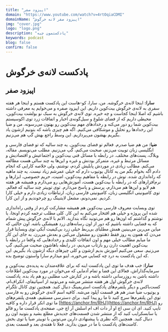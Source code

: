 ```yaml
---
title: "اپیزود صفر"
domain: "https://www.youtube.com/watch?v=4rtOqiaCDMI"
domainName: "اپیزود صفر لانه خرگوش"
img: "cover.jpg"
logo: "logo.png"
description: "پادکستمون چیه"
keywords: podcast
blog: false
confirm: false
---
```


# پادکست لانه‌ی خرگوش

## اپیزود صفر

**سارا:** اینجا لانه‌ی خرگوشه. من، سارا، کو-هاست این پادکست هستم و اینجا هر هفته سفری به لانه‌ی خرگوش بیت‌کوین داریم. این اپیزود صفره و می‌خوایم یه معرفی داشته باشیم که اصلا اینجا کجاست و چه خبره. توی لانه‌ی خرگوش به سبک نو‌ بولشت بیت‌کوین، محیطی داریم که از فضای شلوغ و سیل‌گونه‌ی اخبار و اتفاقات زرد توی اکوسیستم بیت‌کوین شما رو دور می‌کنه و رخداد‌های مهم بیت‌کوین رو بهتون می‌رسونه. من و ضیا این رخدادها رو تحلیل و موشکافی می‌کنیم. اگه هم چیزی باشه که بتونیم ازشون یاد بگیریم بهشون می‌پردازیم. این وسط راجع بهش گپ هم می‌زنیم.

**ضیا:** من هم ضیا صدرم. فعالم تو فضای بیت‌کوین. یه چند سالیه که تو فضای فارسی و انگلیسی زبان توییت می‌زنم، صحبت می‌کنم، گپ می‌زنیم. مطلب می‌نویسم. مقاله، وبلاگ، پست‌های مختلف. در رابطه با مسائل فنی بیت‌کوین و اجتماعیش و اقتصادیش و مسائل مرتبط و غیره، متمرکز بودنش و غیره و این‌ها یه چند سالی هست مطالعه می‌کنم. مطالب زیادی در موردش پابلیش کردم، نوشتم، ولی خلاصه کارایی که انجام دادم اگه بخوام بگم من یه کانال یوتیوب دارم که خیلی عمرشم زیاد نیست. یه چند ماهیه که راه‌اندازی شده. توش در رابطه با مفاهیم بیت‌کوین، امنیت، حریم خصوصی، ابزار‌ها و نرم‌افزار‌های که در رابطه با بیت‌کوین هست، آموزش‌هایی رو می‌ذارم و همیشه هر هفته هم لایو و این‌ها هم می‌ذارم، پرسش و پاسخ می‌ذارم. توی توییتر چند سالیه که فعالم. توی کامیونیتی انگلیسی زبان، کامیونیتی فارسی زبان، ارتباطات زیادی دارم و خیلی کارا کردیم. نمی‌دونم، مشعل لایتنینگ رو چرخوندیم و از این کارا.

توی وبسایت معروف فارسی بیت‌کوین هم همیشه مشارکت کردم از وقتی راه‌اندازی شده این پروژه و خیلی هم افتخار می‌کنم به این کار. کلی مطلب ترجمه کردم اونجا، یا نوشتم و گذاشتم که اون‌ها رو هم می‌تونید نگاه بندازید. الانم با لانه‌ی خرگوش پیش شمام که یه فضایی داشته باشیم که دور از اون رسانه‌های زرد همیشگی باشه. اون حالتی که میاین می‌رین می‌بینین همش مطلبای بی‌ربط خیلی زرد بی‌کیفیت آبکی توی وبسایتا قرار می‌دن که همون یه روز فقط ذهنتون رو مشغول می‌کنن و بعدش می‌رن. به جای این کار ما میایم مطالب خیلی مهم و اون اتفاقات کلیدی و رخدادهایی که واقعا در رابطه با بیت‌کوین اهمیت دارن رو بازتاب می‌دیم، در رابطه باهاشون صحبت می‌کنیم، گپ می‌زنیم. سعی می‌کنیم آموزش بدیم ازشون و کلی چیزهای دیگه ازشون یاد بگیریم. این که این پادکست به درد چه کسایی می‌خوره، اینو میذارم سارا واستون توضیح بده.

**سارا:** خب هدف ما توی این پادکست اینه که برای علاقه‌مندان به پدیده‌ی بیت‌کوین و سرمایه‌گذاراش، فعالای این فضا و تمام آدمایی که می‌خوان در مورد بیت‌کوین اطلاعات داشته باشن به روزرسانی داشته باشه و در کنارش خب مطلبی رو هم یاد بده. پادکست لانه‌ی خرگوش اول هر هفته منتشر می‌شه و می‌تونید از اسپاتیفای، انکر‌اف‌ام، کست‌باکس و دیگر پلتفرم‌های پادکست استریمینگ دنبال کنید. همچنین توی کانال تلگرام و یوتیوب ضیا صدر هم هر قسمت آپلود می‌شه. کافیه اسم لانه‌‌ی خرگوش رو به فارسی توی این پلتفرم‌ها سرچ کنید تا ما رو پیدا کنید. برای دسترسی مستقیم، همه‌ی پلتفرم‌های ما توی انکر قرار داره و کافیه
[https://anchor.fm/RHJ](https://anchor.fm/RHJ)
رو تایپ کنید. ای ان سی اچ او آر دات اف ام اسلش آر اچ جی. صفحه‌ی پادکست ما رو فالو یا سابسکرایب کنید که از منتشر شدن قسمت‌‌های جدیدش مطلع بشید و بتونید اون رو دنبال کنید. همچنین اگه نظری یا پیشنهادی دارین می‌تونین با توییتر ضیا یا توی بخش کامنت‌های پادکست با ما در میون بذارید. فعلا تا هفته‌ی بعد و قسمت بعدی.
